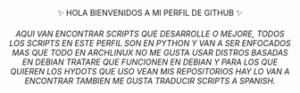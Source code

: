 <p align="center">✨ HOLA BIENVENIDOS A MI PERFIL DE GITHUB ✨</p>

<h6 align="center">AQUI VAN ENCONTRAR SCRIPTS QUE DESARROLLE O MEJORE, TODOS LOS SCRIPTS EN ESTE PERFIL SON EN PYTHON Y VAN A SER ENFOCADOS MAS QUE TODO EN ARCHLINUX NO ME GUSTA USAR DISTROS BASADAS EN DEBIAN TRATARE QUE FUNCIONEN EN DEBIAN Y PARA LOS QUE QUIEREN LOS HYDOTS QUE USO VEAN MIS REPOSITORIOS HAY LO VAN A ENCONTRAR TAMBIEN ME GUSTA TRADUCIR SCRIPTS A SPANISH. </h6>
